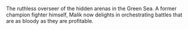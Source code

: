 The ruthless overseer of the hidden arenas in the Green Sea. A former champion fighter himself, Malik now delights in orchestrating battles that are as bloody as they are profitable.